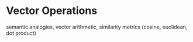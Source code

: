 # Vector Operations

semantic analogies, vector arithmetic, similarity metrics (cosine, euclidean, dot product) 
